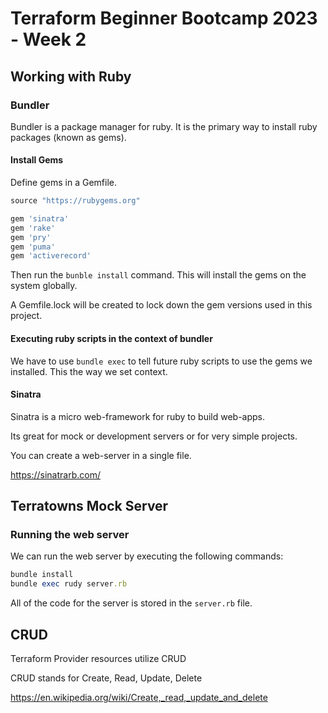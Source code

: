 # Terraform Beginner Bootcamp 2023 - Week 2

## Working with Ruby

### Bundler

Bundler is a package manager for ruby.
It is the primary way to install ruby packages (known as gems).


#### Install Gems

Define gems in a Gemfile.

```rb
source "https://rubygems.org"

gem 'sinatra'
gem 'rake'
gem 'pry'
gem 'puma'
gem 'activerecord'
```

Then run the `bunble install` command. This will install the gems on the system globally.

A Gemfile.lock will be created to lock down the gem versions used in this project.

#### Executing ruby scripts in the context of bundler

We have to use `bundle exec` to tell future ruby scripts to use the gems we installed. This the way we set context.

#### Sinatra

Sinatra is a micro web-framework for ruby to build web-apps.

Its great for mock or development servers or for very simple projects.

You can create a web-server in a single file.

https://sinatrarb.com/

## Terratowns Mock Server

### Running the web server

We can run the web server by executing the following commands:

```rb
bundle install
bundle exec rudy server.rb
```

All of the code for the server is stored in the `server.rb` file.

## CRUD

Terraform Provider resources utilize CRUD

CRUD stands for Create, Read, Update, Delete

https://en.wikipedia.org/wiki/Create,_read,_update_and_delete